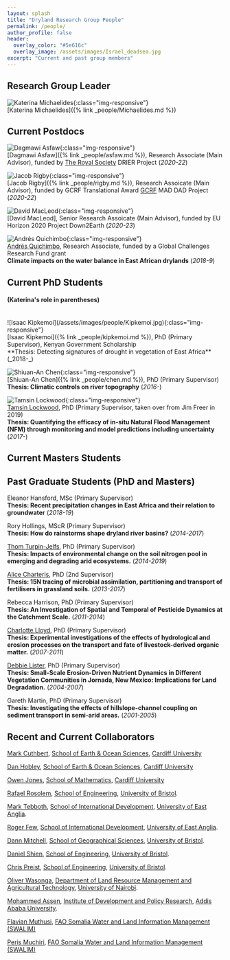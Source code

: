 ```yaml
---
layout: splash
title: "Dryland Research Group People"
permalink: /people/
author_profile: false
header:
  overlay_color: "#5e616c"
  overlay_image: /assets/images/Israel_deadsea.jpg
excerpt: "Current and past group members"
---
```


## Research Group Leader

![Katerina Michaelides](/assets/images/people/Michaelides.jpg){:class="img-responsive"}<br>
[Katerina Michaelides]({% link _people/Michaelides.md %})

## Current Postdocs

![Dagmawi Asfaw](../assets/images/people/Asfaw.jpg){:class="img-responsive"}<br>
[Dagmawi Asfaw]({% link _people/asfaw.md %}), Research Associate (Main Advisor), funded by [The Royal Society](https://royalsociety.org/grants-schemes-awards/grants/challenge-led-grants/) DRIER Project (_2020-22_) <br>

![Jacob Rigby](../assets/images/people/Rigby.jpg){:class="img-responsive"}<br>
[Jacob Rigby]({% link _people/rigby.md %}), Research Assoicate (Main Advisor), funded by GCRF Translational Award [GCRF](https://www.ukri.org/research/global-challenges-research-fund/) MAD DAD Project (_2020-22_) <br>

![David MacLeod](../assets/images/people/MacLeod.jpg){:class="img-responsive"}<br>
[David MacLeod], Senior Research Assoicate (Main Advisor), funded by EU Horizon 2020 Project Down2Earth (_2020-23_) <br>

![Andrés Quichimbo](/assets/images/people/Quichimbo.jpg){:class="img-responsive"}<br>
[Andrés Quichimbo](quichimbo.md), Research Associate, funded by a Global Challenges Research Fund grant <br>
**Climate impacts on the water balance in East African drylands** (_2018-9_)


## Current PhD Students 
#### (Katerina's role in parentheses)

<br>
![Isaac Kipkemoi](/assets/images/people/Kipkemoi.jpg){:class="img-responsive"}<br>
[Isaac Kipkemoi]({% link _people/kipkemoi.md %}), PhD (Primary Supervisor), Kenyan Government Scholarship <br>
**Thesis: Detecting signatures of drought in vegetation of East Africa** (_2018-_)

![Shiuan-An Chen](/assets/images/people/Chen.jpg){:class="img-responsive"}<br>
[Shiuan-An Chen]({% link _people/chen.md %}), PhD (Primary Supervisor) <br>
**Thesis: Climatic controls on river topography** (_2016-_)

![Tamsin Lockwood](/assets/images/people/Lockwood.jpg){:class="img-responsive"}<br>
[Tamsin Lockwood](http://www.bristol.ac.uk/geography/people/tamsin-h-lockwood/overview.html), PhD (Primary Supervisor, taken over from Jim Freer in 2019) <br>
**Thesis: Quantifying the efficacy of in-situ Natural Flood Management (NFM) through monitoring and model predictions including uncertainty** (_2017-_)

   
## Current Masters Students


   
## Past Graduate Students (PhD and Masters)

Eleanor Hansford, MSc (Primary Supervisor) <br> 
**Thesis: Recent precipitation changes in East Africa and their relation to groundwater** (_2018-19_)

Rory Hollings, MScR (Primary Supervisor) <br>
**Thesis: How do rainstorms shape dryland river basins?** (_2014-2017_)

[Thom Turpin-Jelfs](http://www.bristol.ac.uk/geography/people/thomas-c-turpin-jelfs/index.html), PhD (Primary Supervisor) <br>
**Thesis: Impacts of environmental change on the soil nitrogen pool in emerging and degrading arid ecosystems.** (_2014-2019_)

[Alice Charteris](http://www.bristol.ac.uk/geography/people/thomas-c-turpin-jelfs/index.html), PhD (2nd Supervisor) <br>
**Thesis: 15N tracing of microbial assimilation, partitioning and transport of fertilisers in grassland soils.** (_2013-2017_)

Rebecca Harrison, PhD (Primary Supervisor) <br>
**Thesis: An Investigation of Spatial and Temporal of Pesticide Dynamics at the Catchment Scale.** (_2011-2014_)

[Charlotte Lloyd](http://www.bris.ac.uk/chemistry/people/charlotte-e-lloyd/index.html), PhD (Primary Supervisor) <br>
**Thesis: Experimental investigations of the effects of hydrological and erosion processes on the transport and fate of livestock-derived organic matter.** (_2007-2011_)

[Debbie Lister](https://www.eunomia.co.uk/person/dr-debbie-fletcher/), PhD (Primary Supervisor) <br>
**Thesis: Small-Scale Erosion-Driven Nutrient Dynamics in Different Vegetation Communities in Jornada, New Mexico: Implications for Land Degradation.** (_2004-2007_)

Gareth Martin, PhD (Primary Supervisor) <br>
**Thesis: Investigating the effects of hillslope-channel coupling on sediment transport in semi-arid areas.** (_2001-2005_)


## Recent and Current Collaborators

[Mark Cuthbert](https://www.cardiff.ac.uk/people/view/617129-cuthbert-mark), [School of Earth & Ocean Sciences](https://www.cardiff.ac.uk/earth-ocean-sciences), [Cardiff University](https://www.cardiff.ac.uk)<br>

[Dan Hobley](https://www.cardiff.ac.uk/people/view/481890-), [School of Earth & Ocean Sciences](https://www.cardiff.ac.uk/earth-ocean-sciences), [Cardiff University](https://www.cardiff.ac.uk)<br>

[Owen Jones](https://www.cardiff.ac.uk/people/view/556930-jones-owen), [School of Mathematics](https://www.cardiff.ac.uk/mathematics), [Cardiff University](https://www.cardiff.ac.uk)<br>

[Rafael Rosolem](http://www.bristol.ac.uk/engineering/people/rafael-rosolem/overview.html), [School of Engineering](http://www.bristol.ac.uk/engineering/), [University of Bristol](http://www.bristol.ac.uk).<br>

[Mark Tebboth](https://people.uea.ac.uk/m_tebboth), [School of International Development](https://www.uea.ac.uk/international-development), [University of East Anglia](http://www.uea.ac.uk).<br>

[Roger Few](https://people.uea.ac.uk/r_few), [School of International Development](https://www.uea.ac.uk/international-development), [University of East Anglia](http://www.uea.ac.uk).<br>

[Dann Mitchell](http://www.bristol.ac.uk/geography/people/dann-m-mitchell/overview.html), [School of Geographical Sciences](http://www.bristol.ac.uk/geography/), [University of Bristol](http://www.bristol.ac.uk).<br> 

[Daniel Shien](http://www.bristol.ac.uk/engineering/people/daniel-schien/), [School of Engineering](http://www.bristol.ac.uk/engineering/), [University of Bristol](http://www.bristol.ac.uk).<br> 

[Chris Preist](http://www.bris.ac.uk/engineering/people/chris-w-preist/index.html), [School of Engineering](http://www.bristol.ac.uk/engineering/), [University of Bristol](http://www.bristol.ac.uk).<br> 

[Oliver Wasonga](http://www.oliverwasonga.info), [Department of Land Resource Management and Agricultural Technology](https://larmat.uonbi.ac.ke/), [University of Nairobi](https://www.uonbi.ac.ke/).<br> 

[Mohammed Assen](http://www.aau.edu.et/idpr/mohammed-assen/), [Institute of Development and Policy Research](http://www.aau.edu.et/idpr), [Addis Ababa University](http://www.aau.edu.et/).<br> 

[Flavian Muthusi](https://www.researchgate.net/profile/Flavian_Muthusi), [FAO Somalia Water and Land Information Management (SWALIM)](http://www.faoswalim.org/)<br> 

[Peris Muchiri](https://ke.linkedin.com/in/peris-muchiri-592426170), [FAO Somalia Water and Land Information Management (SWALIM)](http://www.faoswalim.org/)<br> 



